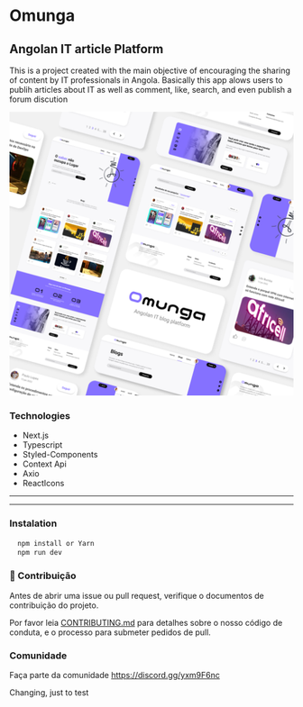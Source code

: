 # Omunga
## Angolan IT article Platform
This is a project created with the main objective of encouraging the sharing of content by IT professionals in Angola. Basically this app alows users to publih articles about IT as well as comment, like, search, and even publish a forum discution

![readme](readme.png)

### Technologies
* Next.js
* Typescript
* Styled-Components
* Context Api
* Axio
* ReactIcons

---
---

### Instalation
```Bash
  npm install or Yarn
  npm run dev
``` 

### 🤝 Contribuição
Antes de abrir uma issue ou pull request, verifique o documentos de contribuição do projeto.

Por favor leia [CONTRIBUTING.md](https://github.com/OMUNGA/Front-end/blob/develop/CONTRIBUTING.md) para detalhes sobre o nosso código de conduta, e o processo para submeter pedidos de pull.

### Comunidade

Faça parte da comunidade https://discord.gg/yxm9F6nc

Changing, just to test

